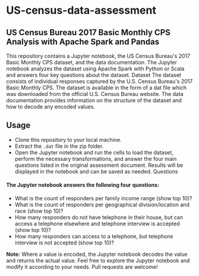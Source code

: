 # US-census-data-assessment
## US Census Bureau 2017 Basic Monthly CPS Analysis with Apache Spark and Pandas
This repository contains a Jupyter notebook, the US Census Bureau's 2017 Basic Monthly CPS dataset, and the data documentation. The Jupyter notebook analyzes the dataset using Apache Spark with Python or Scala and answers four key questions about the dataset.
Dataset
The dataset consists of individual responses captured by the U.S. Census Bureau's 2017 Basic Monthly CPS. The dataset is available in the form of a dat file which was downloaded from the official U.S. Census Bureau website. The data documentation provides information on the structure of the dataset and how to decode any encoded values.
## Usage
- Clone this repository to your local machine.
- Extract the `.dat` file in the zip folder.
- Open the Jupyter notebook and run the cells to load the dataset, perform the necessary transformations, and answer the four main questions listed in the original assessment document.
Results will be displayed in the notebook and can be saved as needed.
Questions
#### The Jupyter notebook answers the following four questions:     
- What is the count of responders per family income range (show top 10)?     
- What is the count of responders per geographical division/location and race (show top 10)?     
- How many responders do not have telephone in their house, but can access a telephone elsewhere and telephone interview is accepted (show top 10)?     
- How many responders can access to a telephone, but telephone interview is not accepted (show top 10)?

**Note:** Where a value is encoded, the Jupyter notebook decodes the value and returns the actual value.
Feel free to explore the Jupyter notebook and modify it according to your needs. Pull requests are welcome!
